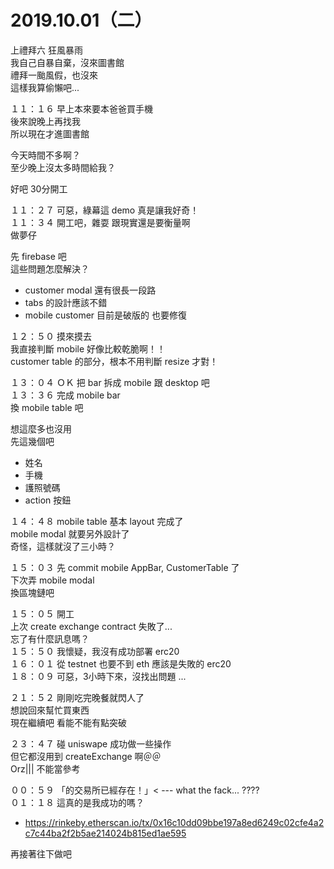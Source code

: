 # 2019.10.01（二）

上禮拜六 狂風暴雨  
我自己自暴自棄，沒來圖書館  
禮拜一颱風假，也沒來  
這樣我算偷懶吧...  
 
１１：１６ 早上本來要本爸爸買手機  
後來說晚上再找我  
所以現在才進圖書館  

今天時間不多啊？  
至少晚上沒太多時間給我？  

好吧 30分開工  

１１：２７ 可惡，綠幕這 demo 真是讓我好奇！  
１１：３４ 開工吧，雜耍 跟現實還是要衡量啊  
做夢仔  

先 firebase 吧  
這些問題怎麼解決？  
- customer modal 還有很長一段路  
- tabs 的設計應該不錯  
- mobile customer 目前是破版的 也要修復 

１２：５０ 摸來摸去  
我直接判斷 mobile 好像比較乾脆啊！！  
customer table 的部分，根本不用判斷 resize 才對！  


１３：０４ ＯＫ 把 bar 拆成 mobile 跟 desktop 吧  
１３：３６ 完成 mobile bar  
換 mobile table 吧  

想這麼多也沒用  
先這幾個吧  
- 姓名
- 手機
- 護照號碼
- action 按鈕

１４：４８ mobile table 基本 layout 完成了  
mobile modal 就要另外設計了  
奇怪，這樣就沒了三小時？  

１５：０３ 先 commit mobile AppBar, CustomerTable 了  
下次弄 mobile modal  
換區塊鏈吧  

１５：０５ 開工  
上次 create exchange contract 失敗了...  
忘了有什麼訊息嗎？  
１５：５０ 我懷疑，我沒有成功部署 erc20  
１６：０１ 從 testnet 也要不到 eth  應該是失敗的 erc20  
１８：０９ 可惡，3小時下來，沒找出問題 ...   

２１：５２ 剛剛吃完晚餐就閃人了  
想說回來幫忙買東西  
現在繼續吧  看能不能有點突破  

２３：４７ 碰 uniswape 成功做一些操作  
但它都沒用到 createExchange 啊＠＠  
Orz||| 不能當參考  

００：５９ 「的交易所已經存在！」< --- what the fack... ????  
０１：１８ 這真的是我成功的嗎？  
- https://rinkeby.etherscan.io/tx/0x16c10dd09bbe197a8ed6249c02cfe4a2c7c44ba2f2b5ae214024b815ed1ae595

再接著往下做吧  